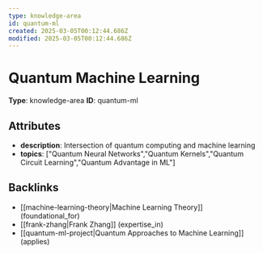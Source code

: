 ```yaml
---
type: knowledge-area
id: quantum-ml
created: 2025-03-05T00:12:44.686Z
modified: 2025-03-05T00:12:44.686Z
---
```


# Quantum Machine Learning

**Type**: knowledge-area
**ID**: quantum-ml

## Attributes

- **description**: Intersection of quantum computing and machine learning
- **topics**: ["Quantum Neural Networks","Quantum Kernels","Quantum Circuit Learning","Quantum Advantage in ML"]

## Backlinks

- [[machine-learning-theory|Machine Learning Theory]] (foundational_for)
- [[frank-zhang|Frank Zhang]] (expertise_in)
- [[quantum-ml-project|Quantum Approaches to Machine Learning]] (applies)

